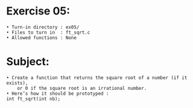 # Exercise 05:
	• Turn-in directory : ex05/
	• Files to turn in  : ft_sqrt.c
	• Allowed functions : None
# Subject:
	• Create a function that returns the square root of a number (if it exists),
		or 0 if the square root is an irrational number.
	• Here’s how it should be prototyped :
	int ft_sqrt(int nb);
